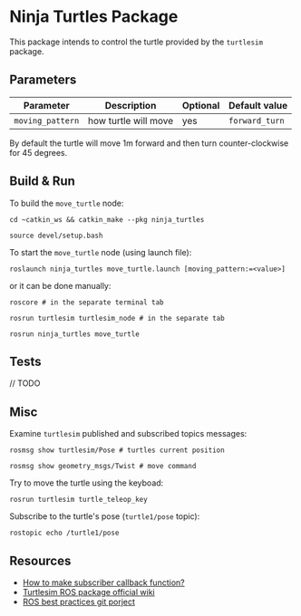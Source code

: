 # Ninja Turtles Package

This package intends to control the turtle provided by the `turtlesim` package.

## Parameters

| Parameter     | Description   |    Optional   |  Default value |
| ------------- | ------------- | ------------- | -------------- |
| `moving_pattern` | how turtle will move | yes | `forward_turn` |

By default the turtle will move 1m forward and then turn counter-clockwise for 45 degrees.

## Build & Run

To build the `move_turtle` node:
```shell
cd ~catkin_ws && catkin_make --pkg ninja_turtles

source devel/setup.bash
```
To start the `move_turtle` node (using launch file):
```shell
roslaunch ninja_turtles move_turtle.launch [moving_pattern:=<value>]
```

or it can be done manually:
```shell
roscore # in the separate terminal tab

rosrun turtlesim turtlesim_node # in the separate tab

rosrun ninja_turtles move_turtle
```
## Tests
// TODO

## Misc

Examine `turtlesim` published and subscribed topics messages:
```shell
rosmsg show turtlesim/Pose # turtles current position

rosmsg show geometry_msgs/Twist # move command
```

Try to move the turtle using the keyboad:
```shell
rosrun turtlesim turtle_teleop_key
```

Subscribe to the turtle's pose (`turtle1/pose` topic):
```shell
rostopic echo /turtle1/pose
```

## Resources
- [How to make subscriber callback function?](https://answers.ros.org/question/63991/how-to-make-callback-function-called-by-several-subscriber/?answer=63998#post-id-63998)
- [Turtlesim ROS package official wiki](http://wiki.ros.org/turtlesim)
- [ROS best practices git porject](https://github.com/leggedrobotics/ros_best_practices)
